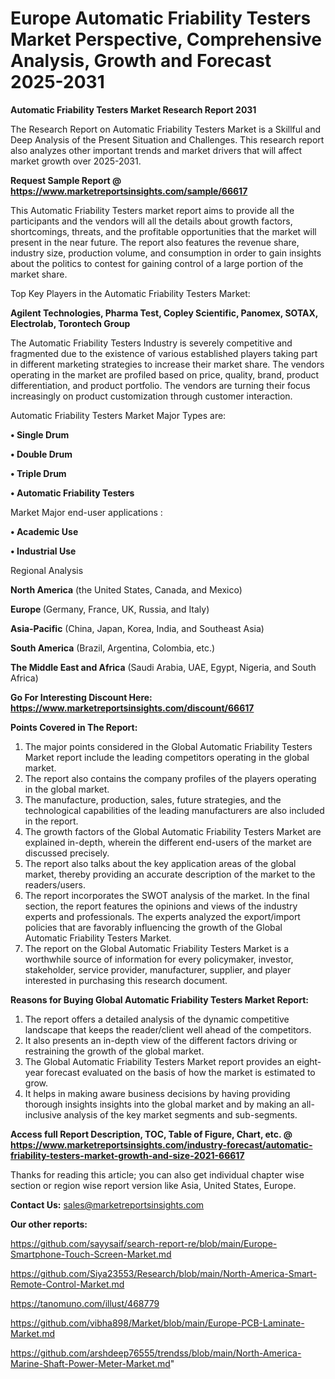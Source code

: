 # Europe Automatic Friability Testers Market Perspective, Comprehensive Analysis, Growth and Forecast 2025-2031

<strong>Automatic Friability Testers Market Research Report 2031</strong>

The Research Report on Automatic Friability Testers Market is a Skillful and Deep Analysis of the Present Situation and Challenges. This research report also analyzes other important trends and market drivers that will affect market growth over 2025-2031.

<strong>Request Sample Report @ <a href=https://www.marketreportsinsights.com/sample/66617>https://www.marketreportsinsights.com/sample/66617</a></strong>

This Automatic Friability Testers market report aims to provide all the participants and the vendors will all the details about growth factors, shortcomings, threats, and the profitable opportunities that the market will present in the near future. The report also features the revenue share, industry size, production volume, and consumption in order to gain insights about the politics to contest for gaining control of a large portion of the market share.

Top Key Players in the Automatic Friability Testers Market:

<strong>Agilent Technologies, Pharma Test, Copley Scientific, Panomex, SOTAX, Electrolab, Torontech Group</strong>

The Automatic Friability Testers Industry is severely competitive and fragmented due to the existence of various established players taking part in different marketing strategies to increase their market share. The vendors operating in the market are profiled based on price, quality, brand, product differentiation, and product portfolio. The vendors are turning their focus increasingly on product customization through customer interaction.

Automatic Friability Testers Market Major Types are:

<strong>• Single Drum

• Double Drum

• Triple Drum

• Automatic Friability Testers</strong>

Market Major end-user applications :

<strong>• Academic Use

• Industrial Use</strong>

Regional Analysis

</u><strong><b>North America</b></strong> (the United States, Canada, and Mexico)

<strong><b>Europe </b></strong>(Germany, France, UK, Russia, and Italy)

<strong><b>Asia-Pacific</b></strong> (China, Japan, Korea, India, and Southeast Asia)

<strong><b>South America</b></strong> (Brazil, Argentina, Colombia, etc.)

<strong><b>The Middle East and Africa</b></strong> (Saudi Arabia, UAE, Egypt, Nigeria, and South Africa)

<strong>Go For Interesting Discount Here: <a href=https://www.marketreportsinsights.com/discount/66617>https://www.marketreportsinsights.com/discount/66617</a></strong>

<strong>Points Covered in The Report:</strong>
<ol>
  <li>The major points considered in the Global Automatic Friability Testers Market report include the leading competitors operating in the global market.</li>
  <li>The report also contains the company profiles of the players operating in the global market.</li>
  <li>The manufacture, production, sales, future strategies, and the technological capabilities of the leading manufacturers are also included in the report.</li>
  <li>The growth factors of the Global Automatic Friability Testers Market are explained in-depth, wherein the different end-users of the market are discussed precisely.</li>
  <li>The report also talks about the key application areas of the global market, thereby providing an accurate description of the market to the readers/users.</li>
  <li>The report incorporates the SWOT analysis of the market. In the final section, the report features the opinions and views of the industry experts and professionals. The experts analyzed the export/import policies that are favorably influencing the growth of the Global Automatic Friability Testers Market.</li>
  <li>The report on the Global Automatic Friability Testers Market is a worthwhile source of information for every policymaker, investor, stakeholder, service provider, manufacturer, supplier, and player interested in purchasing this research document.</li>
</ol>
<strong>Reasons for Buying Global Automatic Friability Testers Market Report:</strong>

<ol>
  <li>The report offers a detailed analysis of the dynamic competitive landscape that keeps the reader/client well ahead of the competitors.</li>
  <li>It also presents an in-depth view of the different factors driving or restraining the growth of the global market.</li>
  <li>The Global Automatic Friability Testers Market report provides an eight-year forecast evaluated on the basis of how the market is estimated to grow.</li>
  <li>It helps in making aware business decisions by having providing thorough insights insights into the global market and by making an all-inclusive analysis of the key market segments and sub-segments.</li>
</ol>
<strong>Access full Report Description, TOC, Table of Figure, Chart, etc. @ <a href=https://www.marketreportsinsights.com/industry-forecast/automatic-friability-testers-market-growth-and-size-2021-66617>https://www.marketreportsinsights.com/industry-forecast/automatic-friability-testers-market-growth-and-size-2021-66617</a></strong>


Thanks for reading this article; you can also get individual chapter wise section or region wise report version like Asia, United States, Europe.

<strong>Contact Us:</strong>
sales@marketreportsinsights.com

<strong>Our other reports:</strong>

<a href=https://github.com/sayysaif/search-report-re/blob/main/Europe-Smartphone-Touch-Screen-Market.md>https://github.com/sayysaif/search-report-re/blob/main/Europe-Smartphone-Touch-Screen-Market.md</a>

<a href=https://github.com/Siya23553/Research/blob/main/North-America-Smart-Remote-Control-Market.md>https://github.com/Siya23553/Research/blob/main/North-America-Smart-Remote-Control-Market.md</a>

<a href=https://tanomuno.com/illust/468779>https://tanomuno.com/illust/468779</a>

<a href=https://github.com/vibha898/Market/blob/main/Europe-PCB-Laminate-Market.md>https://github.com/vibha898/Market/blob/main/Europe-PCB-Laminate-Market.md</a>

<a href=https://github.com/arshdeep76555/trendss/blob/main/North-America-Marine-Shaft-Power-Meter-Market.md>https://github.com/arshdeep76555/trendss/blob/main/North-America-Marine-Shaft-Power-Meter-Market.md</a>"
